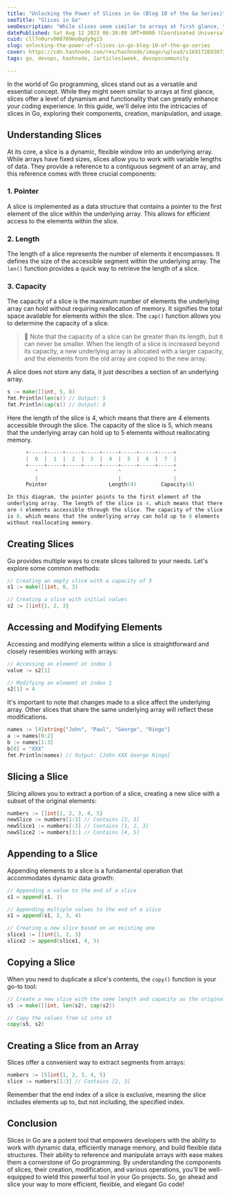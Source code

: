 ```yaml
---
title: "Unlocking the Power of Slices in Go (Blog 10 of the Go Series)"
seoTitle: "Slices in Go"
seoDescription: "While slices seem similar to arrays at first glance, they offer a level of dynamism and functionality that can greatly enhance your coding experience."
datePublished: Sat Aug 12 2023 06:30:09 GMT+0000 (Coordinated Universal Time)
cuid: cll7n0urv000709mo0qdy9g15
slug: unlocking-the-power-of-slices-in-go-blog-10-of-the-go-series
cover: https://cdn.hashnode.com/res/hashnode/image/upload/v1691726930733/0d1ceeaa-f627-40b9-8cd6-2f788019a817.png
tags: go, devops, hashnode, 2articles1week, devopscommunity

---
```


In the world of Go programming, slices stand out as a versatile and essential concept. While they might seem similar to arrays at first glance, slices offer a level of dynamism and functionality that can greatly enhance your coding experience. In this guide, we'll delve into the intricacies of slices in Go, exploring their components, creation, manipulation, and usage.

## Understanding Slices

At its core, a slice is a dynamic, flexible window into an underlying array. While arrays have fixed sizes, slices allow you to work with variable lengths of data. They provide a reference to a contiguous segment of an array, and this reference comes with three crucial components:

### 1\. Pointer

A slice is implemented as a data structure that contains a pointer to the first element of the slice within the underlying array. This allows for efficient access to the elements within the slice.

### 2\. Length

The length of a slice represents the number of elements it encompasses. It defines the size of the accessible segment within the underlying array. The `len()` function provides a quick way to retrieve the length of a slice.

### 3\. Capacity

The capacity of a slice is the maximum number of elements the underlying array can hold without requiring reallocation of memory. It signifies the total space available for elements within the slice. The `cap()` function allows you to determine the capacity of a slice.

> 📌 Note that the capacity of a slice can be greater than its length, but it can never be smaller. When the length of a slice is increased beyond its capacity, a new underlying array is allocated with a larger capacity, and the elements from the old array are copied to the new array.

A slice does not store any data, it just describes a section of an underlying array.

```go
s := make([]int, 5, 8)
fmt.Println(len(s)) // Output: 5
fmt.Println(cap(s)) // Output: 8
```

Here the length of the slice is 4, which means that there are 4 elements accessible through the slice. The capacity of the slice is 5, which means that the underlying array can hold up to 5 elements without reallocating memory.

```go
	  +-----+-----+-----+-----+-----+-----+-----+-----+
      |  0  |  1  |  2  |  3  |  4  |  5  |  6  |  7  |
      +-----+-----+-----+-----+-----+-----+-----+-----+
         ^                          ^                 ^
         |                          |                 |
      Pointer                    Length(4)        Capacity(8)

In this diagram, the pointer points to the first element of the
underlying array. The length of the slice is 4, which means that there
are 4 elements accessible through the slice. The capacity of the slice
is 8, which means that the underlying array can hold up to 8 elements
without reallocating memory.
```

## Creating Slices

Go provides multiple ways to create slices tailored to your needs. Let's explore some common methods:

```go
// Creating an empty slice with a capacity of 3
s1 := make([]int, 0, 3)

// Creating a slice with initial values
s2 := []int{1, 2, 3}
```

## Accessing and Modifying Elements

Accessing and modifying elements within a slice is straightforward and closely resembles working with arrays:

```go
// Accessing an element at index 1
value := s2[1]

// Modifying an element at index 1
s2[1] = 4
```

It's important to note that changes made to a slice affect the underlying array. Other slices that share the same underlying array will reflect these modifications.

```go
names := [4]string{"John", "Paul", "George", "Ringo"}
a := names[0:2]
b := names[1:3]
b[0] = "XXX"
fmt.Println(names) // Output: [John XXX George Ringo]
```

## Slicing a Slice

Slicing allows you to extract a portion of a slice, creating a new slice with a subset of the original elements:

```go
numbers := []int{1, 2, 3, 4, 5}
newSlice := numbers[1:3] // Contains [2, 3]
newSlice1 := numbers[:3] // Contains [1, 2, 3]
newSlice2 := numbers[3:] // Contains [4, 5]
```

## Appending to a Slice

Appending elements to a slice is a fundamental operation that accommodates dynamic data growth:

```go
// Appending a value to the end of a slice
s1 = append(s1, 1)

// Appending multiple values to the end of a slice
s1 = append(s1, 2, 3, 4)

// Creating a new slice based on an existing one
slice1 := []int{1, 2, 3}
slice2 := append(slice1, 4, 5)
```

## Copying a Slice

When you need to duplicate a slice's contents, the `copy()` function is your go-to tool:

```go
// Create a new slice with the same length and capacity as the original slice
s5 := make([]int, len(s2), cap(s2))

// Copy the values from s2 into s5
copy(s5, s2)
```

## Creating a Slice from an Array

Slices offer a convenient way to extract segments from arrays:

```go
numbers := [5]int{1, 2, 3, 4, 5}
slice := numbers[1:3] // Contains [2, 3]
```

Remember that the end index of a slice is exclusive, meaning the slice includes elements up to, but not including, the specified index.

## Conclusion

Slices in Go are a potent tool that empowers developers with the ability to work with dynamic data, efficiently manage memory, and build flexible data structures. Their ability to reference and manipulate arrays with ease makes them a cornerstone of Go programming. By understanding the components of slices, their creation, modification, and various operations, you'll be well-equipped to wield this powerful tool in your Go projects. So, go ahead and slice your way to more efficient, flexible, and elegant Go code!